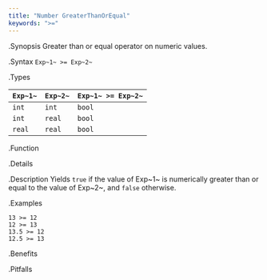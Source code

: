 ```yaml
---
title: "Number GreaterThanOrEqual"
keywords: ">="
---
```


.Synopsis
Greater than or equal operator on numeric values.

.Syntax
`Exp~1~ >= Exp~2~`

.Types


| `Exp~1~`  |  `Exp~2~` | `Exp~1~ >= Exp~2~`   |
| --- | --- | --- |
| `int`      |  `int`     | `bool`                 |
| `int`      |  `real`    | `bool`                 |
| `real`     |  `real`    | `bool`                 |


.Function

.Details

.Description
Yields `true` if the value of Exp~1~ is numerically greater than or equal to the value of Exp~2~, and `false` otherwise.

.Examples
```rascal-shell
13 >= 12
12 >= 13
13.5 >= 12
12.5 >= 13
```

.Benefits

.Pitfalls

